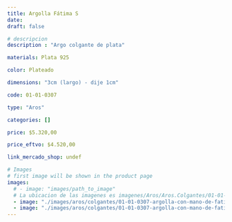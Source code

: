 ```yaml
---
title: Argolla Fátima S
date: 
draft: false

# descripcion
description : "Argo colgante de plata"

materials: Plata 925

color: Plateado

dimensions: "3cm (largo) - dije 1cm"

code: 01-01-0307

type: "Aros"

categories: []

price: $5.320,00

price_eftvo: $4.520,00

link_mercado_shop: undef

# Images
# first image will be shown in the product page
images:
  # - image: "images/path_to_image"
  # La ubicacion de las imagenes es imagenes/Aros/Aros.Colgantes/01-01-0307-argolla-fatima-s
  - image: "./images/aros/colgantes/01-01-0307-argolla-con-mano-de-fatima-chica_a.JPG"
  - image: "./images/aros/colgantes/01-01-0307-argolla-con-mano-de-fatima-chica_b.JPG"
---
```

